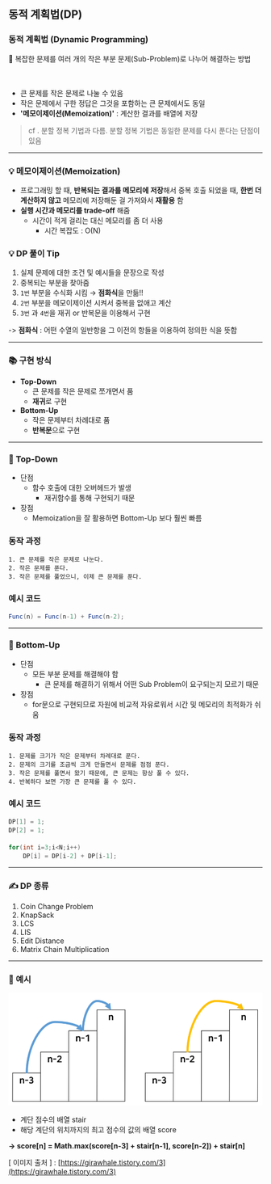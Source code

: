 ## 동적 계획법(DP)

### 동적 계획법 (Dynamic Programming)

<aside>
📌 복잡한 문제를 여러 개의 작은 부분 문제(Sub-Problem)로 나누어 해결하는 방법
  
</aside>
<br>
<br>

- 큰 문제를 작은 문제로 나눌 수 있음
- 작은 문제에서 구한 정답은 그것을 포함하는 큰 문제에서도 동일
- **'메모이제이션(Memoization)'** : 계산한 결과를 배열에 저장

> cf . 분할 정복 기법과 다름. 분할 정복 기법은 동일한 문제를 다시 푼다는 단점이 있음
> 

---

### 💡 메모이제이션(Memoization)

- 프로그래밍 할 때, **반복되는 결과를 메모리에 저장**해서 중복 호출 되었을 때, **한번 더 계산하지 않고** 메모리에 저장해둔 걸 가져와서 **재활용** 함
- **실행 시간과 메모리를 trade-off** 해줌
    - 시간이 적게 걸리는 대신 메모리를 좀 더 사용
        - 시간 복잡도 : O(N)
        

### 💡 DP 풀이 Tip

1. 실제 문제에 대한 조건 및 예시들을 문장으로 작성
2. 중복되는 부분을 찾아줌
3. `1번` 부분을 수식화 시킴 → **점화식**을 만듦!!
4. `2번` 부분을 메모이제이션 시켜서 중복을 없애고 계산
5. `3번` 과 `4번`을 재귀 or 반복문을 이용해서 구현

-> **점화식** : 어떤 수열의 일반항을 그 이전의 항들을 이용하여 정의한 식을 뜻합

---

### 📚 구현 방식

- **Top-Down**
    - 큰 문제를 작은 문제로 쪼개면서 품
    - **재귀**로 구현
- **Bottom-Up**
    - 작은 문제부터 차례대로 품
    - **반복문**으로 구현
    

---

### 💍 Top-Down

- 단점
    - 함수 호출에 대한 오버헤드가 발생
        - 재귀함수를 통해 구현되기 때문
- 장점
    - Memoization을 잘 활용하면 Bottom-Up 보다 훨씬 빠름

### 동작 과정

```
1. 큰 문제를 작은 문제로 나눈다.
2. 작은 문제를 푼다.
3. 작은 문제를 풀었으니, 이제 큰 문제를 푼다.
```

### 예시 코드

```java
Func(n) = Func(n-1) + Func(n-2);
```

---

### 💍 Bottom-Up

- 단점
    - 모든 부분 문제를 해결해야 함
        - 큰 문제를 해결하기 위해서 어떤 Sub Problem이 요구되는지 모르기 때문
- 장점
    - for문으로 구현되므로 자원에 비교적 자유로워서 시간 및 메모리의 최적화가 쉬움

### 동작 과정

```
1. 문제를 크기가 작은 문제부터 차례대로 푼다.
2. 문제의 크기를 조금씩 크게 만들면서 문제를 점점 푼다.
3. 작은 문제를 풀면서 왔기 때문에, 큰 문제는 항상 풀 수 있다.
4. 반복하다 보면 가장 큰 문제를 풀 수 있다.
```

### 예시 코드

```java
DP[1] = 1;
DP[2] = 1;
 
for(int i=3;i<N;i++)
    DP[i] = DP[i-2] + DP[i-1];
```

---

### ✍ DP 종류

1. Coin Change Problem
2. KnapSack
3. LCS
4. LIS
5. Edit Distance
6. Matrix Chain Multiplication

---

### 🎄 예시

![readme](./image.png)

- 계단 점수의 배열 stair
- 해당 계단의 위치까지의 최고 점수의 값의 배열 score

**→ score[n] = Math.max(score[n-3] + stair[n-1], score[n-2]) + stair[n]**

[ 이미지 출처 ] : [https://girawhale.tistory.com/3](https://girawhale.tistory.com/3)
